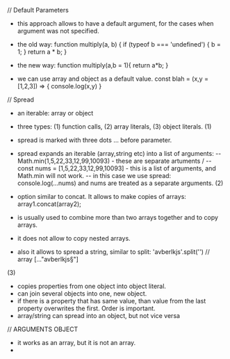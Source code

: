 // Default Parameters

- this approach allows to have a default argument, for the cases when argument was not specified.
- the old way:
  function multiply(a, b) {
  if (typeof b === 'undefined') {
  b = 1;
  }
  return a \* b;
  }

- the new way:
  function multiply(a,b = 1){
  return a\*b;
  }
- we can use array and object as a default value.
  const blah = (x,y = [1,2,3]) => {
  console.log(x,y)
  }

// Spread

- an iterable: array or object

- three types:
  (1) function calls,
  (2) array literals,
  (3) object literals.
  (1)
- spread is marked with three dots ... before parameter.
- spread expands an iterable (array,string etc) into a list of arguments:
  -- Math.min(1,5,22,33,12,99,10093) - these are separate artuments /
  -- const nums = [1,5,22,33,12,99,10093] - this is a list of arguments, and Math.min will not work.
  -- in this case we use spread: console.log(...nums) and nums are treated as a separate arguments.
  (2)
- option similar to concat. It allows to make copies of arrays:
  array1.concat(array2);
- is usually used to combine more than two arrays together and to copy arrays.
- it does not allow to copy nested arrays.
- also it allows to spread a string, similar to split:
  'avberlkjs'.split('') // array
  [..."avberlkjs§"]

(3)

- copies properties from one object into object literal.
- can join several objects into one, new object.
- if there is a property that has same value, than value from the last property overwrites the first. Order is important.
- array/string can spread into an object, but not vice versa

// ARGUMENTS OBJECT

- it works as an array, but it is not an array.
-
